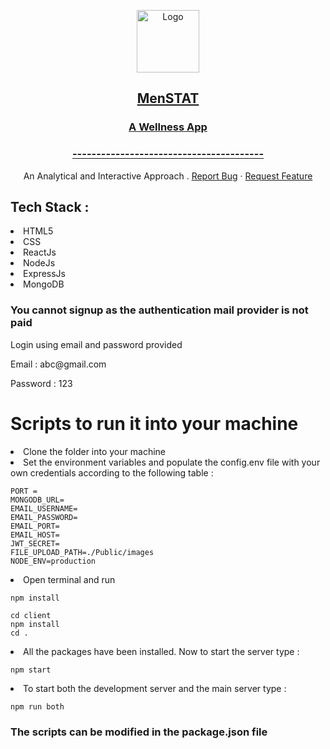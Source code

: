 <p align="center">
  <a href="https://rwishavg.github.io/COVID-19-and-India/frontend/index.html">
    <img align="center" src="images/20210524_200625_0000.png" alt="Logo" width="100" height="100">
    <h2 align="center">MenSTAT</h2>
    <h3 align="center">A Wellness App</h3>
    <h3 align="center">----------------------------------------</h3>
  </a>
  <p align="center">
    An Analytical and Interactive Approach
    .
    <a href="https://github.com/rwishavg/MenSTAT/issues">Report Bug</a>
    ·
    <a href="https://github.com/rwishavg/MenSTAT/issues">Request Feature</a>
  </p>
</p>

<h2>Tech Stack :</h2>
<li>HTML5</li>
<li>CSS</li>
<li>ReactJs</li>
<li>NodeJs</li>
<li>ExpressJs</li>
<li>MongoDB</li>

<h3>You cannot signup as the authentication mail provider is not paid</h3>
<p>Login using email and password provided</p>
<p>Email : abc@gmail.com</p>
<p>Password : 123</p>

<h1>Scripts to run it into your machine</h1>
<li>Clone the folder into your machine</li>
<li>Set the environment variables and populate the config.env file with your own credentials according to the following table :</li>

```
PORT = 
MONGODB_URL=
EMAIL_USERNAME=
EMAIL_PASSWORD=
EMAIL_PORT= 
EMAIL_HOST=
JWT_SECRET=
FILE_UPLOAD_PATH=./Public/images
NODE_ENV=production

```

<li> Open terminal and run</li>

```
npm install
```
```
cd client
npm install
cd .
```

<li>All the packages have been installed. Now to start the server type :</li>

```
npm start
```
<li>To start both the development server and the main server type :</li>

```
npm run both
```

<h3>The scripts can be modified in the package.json file</h3>
